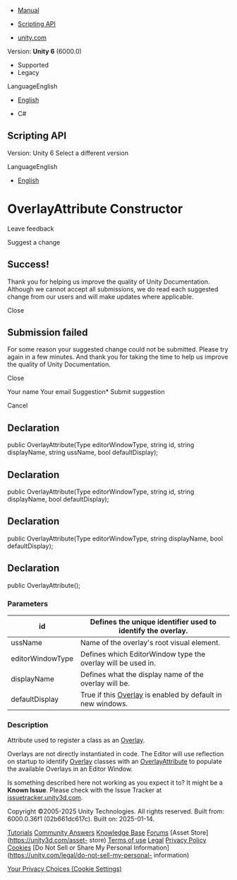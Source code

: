 [ ]()

  * [Manual](../Manual/index.html)
  * [Scripting API](../ScriptReference/index.html)

  * [unity.com](https://unity.com/)

Version: **Unity 6** (6000.0)

  * Supported
  * Legacy

LanguageEnglish

  * [English]()

  * C#

[ ](https://docs.unity3d.com)

## Scripting API

Version: Unity 6 Select a different version

LanguageEnglish

  * [English]()

# OverlayAttribute Constructor

Leave feedback

Suggest a change

## Success!

Thank you for helping us improve the quality of Unity Documentation. Although
we cannot accept all submissions, we do read each suggested change from our
users and will make updates where applicable.

Close

## Submission failed

For some reason your suggested change could not be submitted. Please <a>try
again</a> in a few minutes. And thank you for taking the time to help us
improve the quality of Unity Documentation.

Close

Your name Your email Suggestion* Submit suggestion

Cancel

[ ]()

## Declaration

public OverlayAttribute(Type editorWindowType, string id, string displayName,
string ussName, bool defaultDisplay);

## Declaration

public OverlayAttribute(Type editorWindowType, string id, string displayName,
bool defaultDisplay);

## Declaration

public OverlayAttribute(Type editorWindowType, string displayName, bool
defaultDisplay);

## Declaration

public OverlayAttribute();

### Parameters

id | Defines the unique identifier used to identify the overlay.  
---|---  
ussName | Name of the overlay's root visual element.  
editorWindowType | Defines which EditorWindow type the overlay will be used in.  
displayName | Defines what the display name of the overlay will be.  
defaultDisplay | True if this [Overlay](Overlays.Overlay.html) is enabled by default in new windows.  
  
### Description

Attribute used to register a class as an [Overlay](Overlays.Overlay.html).

Overlays are not directly instantiated in code. The Editor will use reflection
on startup to identify [Overlay](Overlays.Overlay.html) classes with an
[OverlayAttribute](Overlays.OverlayAttribute.html) to populate the available
Overlays in an Editor Window.

Is something described here not working as you expect it to? It might be a
**Known Issue**. Please check with the Issue Tracker at
[issuetracker.unity3d.com](https://issuetracker.unity3d.com).

Copyright ©2005-2025 Unity Technologies. All rights reserved. Built from:
6000.0.36f1 (02b661dc617c). Built on: 2025-01-14.

[Tutorials](https://unity3d.com/learn) [Community
Answers](https://answers.unity3d.com) [Knowledge
Base](https://support.unity3d.com/hc/en-us)
[Forums](https://forum.unity3d.com) [Asset Store](https://unity3d.com/asset-
store) [Terms of use](https://docs.unity3d.com/Manual/TermsOfUse.html)
[Legal](https://unity.com/legal) [Privacy
Policy](https://unity.com/legal/privacy-policy)
[Cookies](https://unity.com/legal/cookie-policy) [Do Not Sell or Share My
Personal Information](https://unity.com/legal/do-not-sell-my-personal-
information)

[Your Privacy Choices (Cookie Settings)](javascript:void\(0\);)

